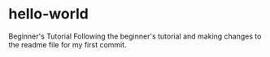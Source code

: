 # hello-world
Beginner's Tutorial
Following the beginner's tutorial and making changes to the readme file for my first commit.
